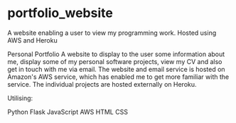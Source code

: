 # portfolio_website
A website enabling a user to view my programming work. Hosted using AWS and Heroku


Personal Portfolio
A website to display to the user some information about me, display some of my personal software projects, 
view my CV and also get in touch with me via email. The website and email service is hosted on Amazon's AWS service, 
which has enabled me to get more familiar with the service. The individual projects are hosted externally on Heroku.

Utilising:

Python
Flask
JavaScript
AWS
HTML
CSS



